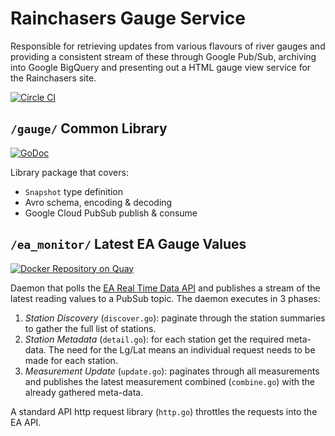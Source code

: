 Rainchasers Gauge Service
=========================

Responsible for retrieving updates from various flavours of river gauges and providing a consistent stream of these through Google Pub/Sub, archiving into Google BigQuery and presenting out a HTML gauge view service for the Rainchasers site.

[![Circle CI](https://circleci.com/gh/rainchasers/com.rainchasers.gauge.svg?style=svg)](https://circleci.com/gh/rainchasers/com.rainchasers.gauge)

`/gauge/` Common Library
------------------------

[![GoDoc](https://godoc.org/github.com/rainchasers/com.rainchasers.gauge/gauge?status.png)](https://godoc.org/github.com/rainchasers/com.rainchasers.gauge/gauge)

Library package that covers:

* `Snapshot` type definition
* Avro schema, encoding & decoding
* Google Cloud PubSub publish & consume

`/ea_monitor/` Latest EA Gauge Values
-------------------------------------

[![Docker Repository on Quay](https://quay.io/repository/rainchasers/ea_monitor/status "Docker Repository on Quay")](https://quay.io/repository/rainchasers/ea_monitor)

Daemon that polls the [EA Real Time Data API](http://environment.data.gov.uk/flood-monitoring/doc/reference) and publishes a stream of the latest reading values to a PubSub topic. The daemon executes in 3 phases:

1. *Station Discovery* (`discover.go`): paginate through the station summaries to gather the full list of stations.  
2. *Station Metadata* (`detail.go`): for each station get the required meta-data. The need for the Lg/Lat means an individual request needs to be made for each station.
3. *Measurement Update* (`update.go`): paginates through all measurements and publishes the latest measurement combined (`combine.go`) with the already gathered meta-data.

A standard API http request library (`http.go`) throttles the requests into the EA API.  
